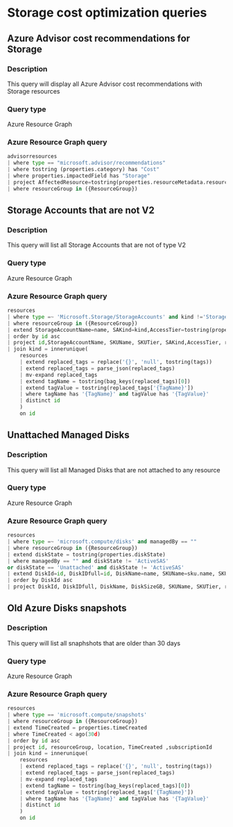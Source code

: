 # Storage cost optimization queries

## Azure Advisor cost recommendations for Storage

### Description

This query will display all Azure Advisor cost recommendations with Storage resources

### Query type

Azure Resource Graph

### Azure Resource Graph query

```python
advisorresources
| where type == "microsoft.advisor/recommendations"
| where tostring (properties.category) has "Cost"
| where properties.impactedField has "Storage"
| project AffectedResource=tostring(properties.resourceMetadata.resourceId),Impact=properties.impact,resourceGroup,AdditionaInfo=properties.extendedProperties,subscriptionId,Recommendation=tostring(properties.shortDescription.problem),name
| where resourceGroup in ({ResourceGroup})
```

## Storage Accounts that are not V2

### Description

This query will list all Storage Accounts that are not of type V2

### Query type

Azure Resource Graph

### Azure Resource Graph query

```python
resources
| where type =~ 'Microsoft.Storage/StorageAccounts' and kind !='StorageV2' and kind !='FileStorage'
| where resourceGroup in ({ResourceGroup})
| extend StorageAccountName=name, SAKind=kind,AccessTier=tostring(properties.accessTier),SKUName=sku.name, SKUTier=sku.tier, Location=location
| order by id asc
| project id,StorageAccountName, SKUName, SKUTier, SAKind,AccessTier, resourceGroup, Location, subscriptionId
| join kind = innerunique(
    resources
    | extend replaced_tags = replace('{}', 'null', tostring(tags))
    | extend replaced_tags = parse_json(replaced_tags)
    | mv-expand replaced_tags
    | extend tagName = tostring(bag_keys(replaced_tags)[0])
    | extend tagValue = tostring(replaced_tags['{TagName}'])
    | where tagName has '{TagName}' and tagValue has '{TagValue}'
    | distinct id
    )
    on id
```

## Unattached Managed Disks

### Description

This query will list all Managed Disks that are not attached to any resource

### Query type

Azure Resource Graph

### Azure Resource Graph query

```python
resources
| where type =~ 'microsoft.compute/disks' and managedBy == ""
| where resourceGroup in ({ResourceGroup})
| extend diskState = tostring(properties.diskState)
| where managedBy == "" and diskState != 'ActiveSAS'
or diskState == 'Unattached' and diskState != 'ActiveSAS'
| extend DiskId=id, DiskIDfull=id, DiskName=name, SKUName=sku.name, SKUTier=sku.tier, DiskSizeGB=tostring(properties.diskSizeGB), Location=location, TimeCreated=tostring(properties.timeCreated), QuickFix=id
| order by DiskId asc
| project DiskId, DiskIDfull, DiskName, DiskSizeGB, SKUName, SKUTier, resourceGroup, QuickFix, Location, TimeCreated, subscriptionId
```

## Old Azure Disks snapshots

### Description

This query will list all snaphshots that are older than 30 days

### Query type

Azure Resource Graph

### Azure Resource Graph query

```python
resources
| where type == 'microsoft.compute/snapshots'
| where resourceGroup in ({ResourceGroup})
| extend TimeCreated = properties.timeCreated
| where TimeCreated < ago(30d)
| order by id asc
| project id, resourceGroup, location, TimeCreated ,subscriptionId
| join kind = innerunique(
    resources
    | extend replaced_tags = replace('{}', 'null', tostring(tags))
    | extend replaced_tags = parse_json(replaced_tags)
    | mv-expand replaced_tags
    | extend tagName = tostring(bag_keys(replaced_tags)[0])
    | extend tagValue = tostring(replaced_tags['{TagName}'])
    | where tagName has '{TagName}' and tagValue has '{TagValue}'
    | distinct id
    )
    on id
```


